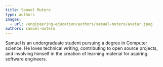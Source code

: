 ```yaml
---
title: Samuel Mutero
type: authors
images:
  - url: /engineering-education/authors/samuel-mutero/avatar.jpeg
authors: samuel-mutero
---
```

Samuel is an undergraduate student pursuing a degree in Computer science. He loves technical writing, contributing to open source projects, and involving himself in the creation of learning material for aspiring software engineers.
